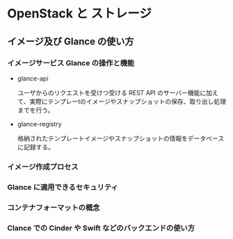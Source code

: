 OpenStack と ストレージ
=======================

イメージ及び Glance の使い方
----------------------------

### イメージサービス Glance の操作と機能

* glance-api

    ユーザからのリクエストを受けつ受ける REST API のサーバー機能に加えて、実際にテンプレーtのイメージやスナップショットの保存、取り出し処理までを行う。

* glance-registry
    
    格納されたテンプレートイメージやスナップショットの情報をデータベースに記録する。

### イメージ作成プロセス
### Glance に適用できるセキュリティ
### コンテナフォーマットの概念
### Clance での Cinder や Swift などのバックエンドの使い方
